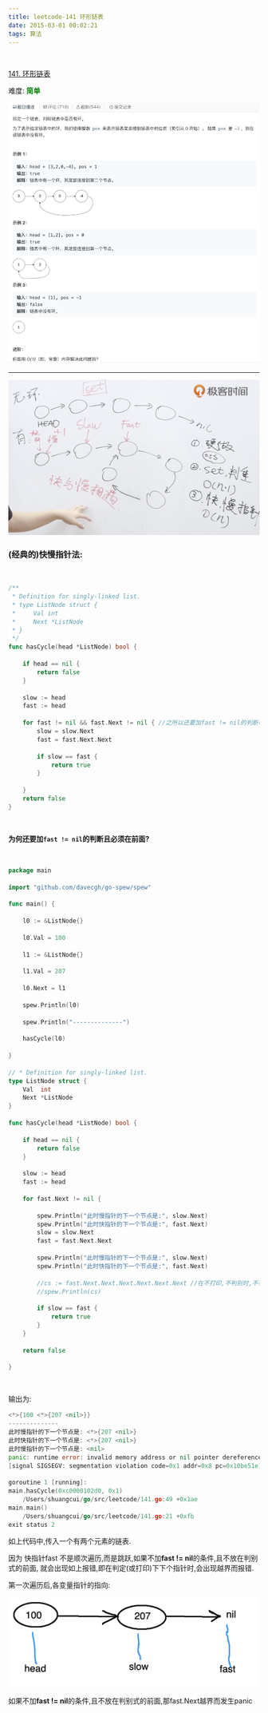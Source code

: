 ```yaml
---
title: leetcode-141 环形链表
date: 2015-03-01 00:02:21
tags: 算法
---
```


<br>


[141. 环形链表](https://leetcode-cn.com/problems/linked-list-cycle/)


难度:  <font color="green">**简单**</font>


<img src="leetcode-141-环形链表/0.png" width = 100% height = 50% />

<br>

---

<img src="leetcode-141-环形链表/1.png" width = 100% height = 50% />



### (经典的)快慢指针法:

<br>

```go
/**
 * Definition for singly-linked list.
 * type ListNode struct {
 *     Val int
 *     Next *ListNode
 * }
 */
func hasCycle(head *ListNode) bool {

    if head == nil {
        return false
    }

    slow := head
    fast := head

    for fast != nil && fast.Next != nil { //之所以还要加fast != nil的判断(且必须在前),是为了短路,防止报错,见后面的代码
        slow = slow.Next
        fast = fast.Next.Next

        if slow == fast {
            return true
        }

    }
    return false
}
```

<br>


**为何还要加`fast != nil`的判断且必须在前面?**

<br>


```go
package main

import "github.com/davecgh/go-spew/spew"

func main() {

	l0 := &ListNode{}

	l0.Val = 100

	l1 := &ListNode{}

	l1.Val = 207

	l0.Next = l1

	spew.Println(l0)

	spew.Println("--------------")

	hasCycle(l0)

}

// * Definition for singly-linked list.
type ListNode struct {
	Val  int
	Next *ListNode
}

func hasCycle(head *ListNode) bool {

	if head == nil {
		return false
	}

	slow := head
	fast := head

	for fast.Next != nil {

		spew.Println("此时慢指针的下一个节点是:", slow.Next)
		spew.Println("此时快指针的下一个节点是:", fast.Next)
		slow = slow.Next
		fast = fast.Next.Next

		spew.Println("此时慢指针的下一个节点是:", slow.Next)
		spew.Println("此时快指针的下一个节点是:", fast.Next)

		//cs := fast.Next.Next.Next.Next.Next.Next //在不打印,不判别时,不会报错,可以一直写下去
		//spew.Println(cs)

		if slow == fast {
			return true
		}
	}

	return false

}
```

<br>


输出为:

```go
<*>{100 <*>{207 <nil>}}
--------------
此时慢指针的下一个节点是: <*>{207 <nil>}
此时快指针的下一个节点是: <*>{207 <nil>}
此时慢指针的下一个节点是: <nil>
panic: runtime error: invalid memory address or nil pointer dereference
[signal SIGSEGV: segmentation violation code=0x1 addr=0x8 pc=0x10be51e]

goroutine 1 [running]:
main.hasCycle(0xc0000102d0, 0x1)
	/Users/shuangcui/go/src/leetcode/141.go:49 +0x1ae
main.main()
	/Users/shuangcui/go/src/leetcode/141.go:21 +0xfb
exit status 2
```


如上代码中,传入一个有两个元素的链表. 

因为 快指针fast 不是顺次遍历,而是跳跃,如果不加**fast != nil**的条件,且不放在判别式的前面, 就会出现如上报错,即在判定(或打印)下下个指针时,会出现越界而报错.


第一次遍历后,各变量指针的指向:

<img src="leetcode-141-环形链表/2.png" width = 100% height = 50% />

如果不加**fast != nil**的条件,且不放在判别式的前面,那fast.Next越界而发生panic